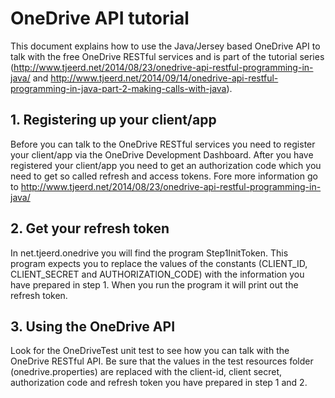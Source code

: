 # OneDrive API tutorial

This document explains how to use the Java/Jersey based OneDrive API to talk with the free OneDrive RESTful services
and is part of the tutorial series (http://www.tjeerd.net/2014/08/23/onedrive-api-restful-programming-in-java/ and
http://www.tjeerd.net/2014/09/14/onedrive-api-restful-programming-in-java-part-2-making-calls-with-java).

## 1. Registering up your client/app
Before you can talk to the OneDrive RESTful services you need to register your client/app via the OneDrive Development
Dashboard. After you have registered your client/app you need to get an authorization code which you need to get so
called refresh and access tokens. Fore more information go to http://www.tjeerd.net/2014/08/23/onedrive-api-restful-programming-in-java/

## 2. Get your refresh token
In net.tjeerd.onedrive you will find the program Step1InitToken. This program expects you
to replace the values of the constants (CLIENT_ID, CLIENT_SECRET and AUTHORIZATION_CODE) with the information you
have prepared in step 1. When you run the program it will print out the refresh token.

## 3. Using the OneDrive API
Look for the OneDriveTest unit test to see how you can talk with the OneDrive RESTful API. Be sure that the values in
the test resources folder (onedrive.properties) are replaced with the client-id, client secret, authorization code
and refresh token you have prepared in step 1 and 2.

